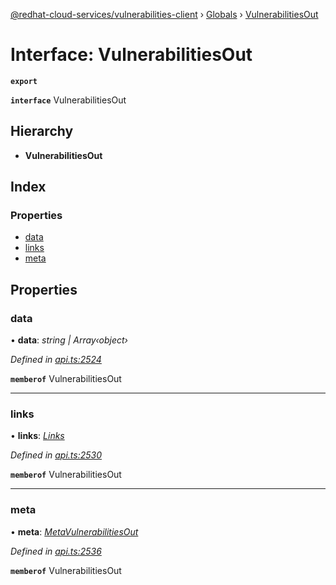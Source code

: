 [@redhat-cloud-services/vulnerabilities-client](../README.md) › [Globals](../globals.md) › [VulnerabilitiesOut](vulnerabilitiesout.md)

# Interface: VulnerabilitiesOut

**`export`** 

**`interface`** VulnerabilitiesOut

## Hierarchy

* **VulnerabilitiesOut**

## Index

### Properties

* [data](vulnerabilitiesout.md#data)
* [links](vulnerabilitiesout.md#links)
* [meta](vulnerabilitiesout.md#meta)

## Properties

###  data

• **data**: *string | Array‹object›*

*Defined in [api.ts:2524](https://github.com/RedHatInsights/javascript-clients.gi/blob/master/packages/vulnerabilities/api.ts#L2524)*

**`memberof`** VulnerabilitiesOut

___

###  links

• **links**: *[Links](links.md)*

*Defined in [api.ts:2530](https://github.com/RedHatInsights/javascript-clients.gi/blob/master/packages/vulnerabilities/api.ts#L2530)*

**`memberof`** VulnerabilitiesOut

___

###  meta

• **meta**: *[MetaVulnerabilitiesOut](metavulnerabilitiesout.md)*

*Defined in [api.ts:2536](https://github.com/RedHatInsights/javascript-clients.gi/blob/master/packages/vulnerabilities/api.ts#L2536)*

**`memberof`** VulnerabilitiesOut
